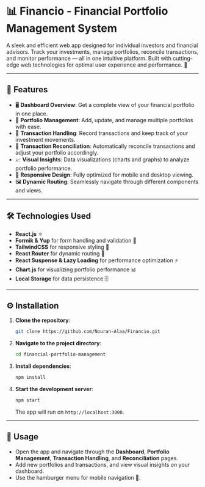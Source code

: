 # 📊 Financio - Financial Portfolio Management System

A sleek and efficient web app designed for individual investors and financial advisors. Track your investments, manage portfolios, reconcile transactions, and monitor performance — all in one intuitive platform. Built with cutting-edge web technologies for optimal user experience and performance. 💼

---

## 🌟 Features

- 🖥️ **Dashboard Overview**: Get a complete view of your financial portfolio in one place.
- 📁 **Portfolio Management**: Add, update, and manage multiple portfolios with ease.
- 💸 **Transaction Handling**: Record transactions and keep track of your investment movements.
- 🔄 **Transaction Reconciliation**: Automatically reconcile transactions and adjust your portfolio accordingly.
- 📈 **Visual Insights**: Data visualizations (charts and graphs) to analyze portfolio performance.
- 📱 **Responsive Design**: Fully optimized for mobile and desktop viewing.
- 🖼️ **Dynamic Routing**: Seamlessly navigate through different components and views.

---

## 🛠️ Technologies Used

- **React.js** ⚛️
- **Formik & Yup** for form handling and validation 📄
- **TailwindCSS** for responsive styling 💅
- **React Router** for dynamic routing 🔀
- **React Suspense & Lazy Loading** for performance optimization ⚡
- **Chart.js** for visualizing portfolio performance 📊
- **Local Storage** for data persistence 🗄️

---

## ⚙️ Installation

1. **Clone the repository**:

   ```bash
   git clone https://github.com/Nouran-Alaa/Financio.git
   ```

2. **Navigate to the project directory**:

   ```bash
   cd financial-portfolio-management
   ```

3. **Install dependencies**:

   ```bash
   npm install
   ```

4. **Start the development server**:

   ```bash
   npm start
   ```

   The app will run on `http://localhost:3000`.

---

## 🎯 Usage

- Open the app and navigate through the **Dashboard**, **Portfolio Management**, **Transaction Handling**, and **Reconciliation** pages.
- Add new portfolios and transactions, and view visual insights on your dashboard.
- Use the hamburger menu for mobile navigation 📱.
